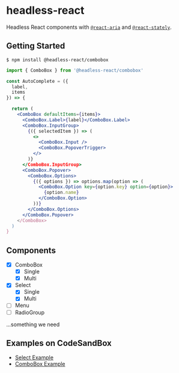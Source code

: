 # headless-react

Headless React components with [`@react-aria`](https://react-spectrum.adobe.com/react-aria/index.html) and [`@react-stately`](https://react-spectrum.adobe.com/react-stately/index.html).

## Getting Started

```
$ npm install @headless-react/combobox
```

```jsx
import { ComboBox } from '@headless-react/combobox'

const AutoComplete = ({
  label,
  items
}) => {

  return (
    <ComboBox defaultItems={items}>
      <ComboBox.Label>{label}</ComboBox.Label>
      <ComboBox.InputGroup>
        {({ selectedItem }) => (
          <>
            <ComboBox.Input />
            <ComboBox.PopoverTrigger>
          </>
        )}
      </ComboBox.InputGroup>
      <ComboBox.Popover>
        <ComboBox.Options>
          {({ options }) => options.map(option => (
            <ComboBox.Option key={option.key} option={option}>
              {option.name}
            </ComboBox.Option>
          ))}
        </ComboBox.Options>
      </ComboBox.Popover>
    </ComboBox>
  )
}
```

## Components
- [x] ComboBox
  - [x] Single
  - [x] Multi
- [x] Select
  - [x] Single
  - [x] Multi
- [ ] Menu
- [ ] RadioGroup

...something we need

## Examples on CodeSandBox

- [Select Example](https://codesandbox.io/s/headless-react-select-rte4ze?file=/src/App.tsx)
- [ComboBox Example](https://codesandbox.io/s/headless-react-combobox-yseg1j?file=/src/App.tsx)
